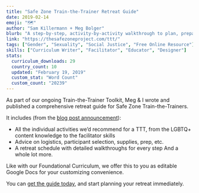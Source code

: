 ```yaml
---
title: "Safe Zone Train-the-Trainer Retreat Guide"
date: 2019-02-14
emoji: "🗺"
author: "Sam Killermann + Meg Bolger"
blurb: "A step-by-step, activity-by-activity walkthrough to plan, prepare, and run a two-day train-the-trainer retreat."
link: "https://thesafezoneproject.com/ttt/"
tags: ["Gender", "Sexuality", "Social Justice", "Free Online Resource"]
skills: ["Curriculum Writer", "Facilitator", "Educator", "Designer"]
stats:
  curriculum_downloads: 29
  country_count: 10
  updated: "February 19, 2019"
  custom_stat: "Word Count"
  custom_count: "20239"
---
```


As part of our ongoing Train-the-Trainer Toolkit, Meg & I wrote and published a comprehensive retreat guide for Safe Zone Train-the-Trainers.

It includes (from the <a href="https://thesafezoneproject.com/introducing-safe-zone-train-the-trainer-retreat-guide/" title="Safe Zone Blog Post">blog post announcement</a>):

- All the individual activities we’d recommend for a TTT, from the LGBTQ+ content knowledge to the facilitator skills
- Advice on logistics, participant selection, supplies, prep, etc.
- A retreat schedule with detailed walkthroughs for every step
And a whole lot more.

Like with our Foundational Curriculum, we offer this to you as editable Google Docs for your customizing convenience.

You can <a href="https://thesafezoneproject.com/ttt" title="Get the Retreat Guide">get the guide today</a>, and start planning your retreat immediately.
